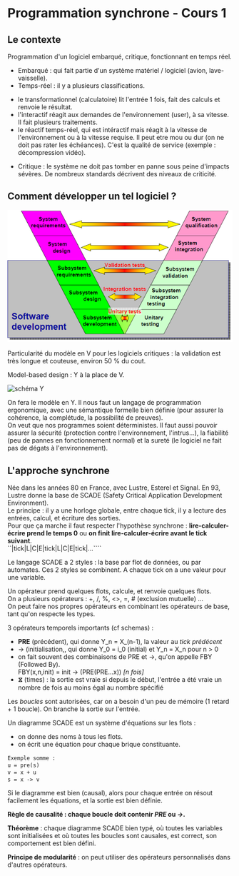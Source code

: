 # Programmation synchrone - Cours 1

## Le contexte

Programmation d'un logiciel embarqué, critique, fonctionnant en temps réel. 

* Embarqué : qui fait partie d'un système matériel / logiciel (avion, 
lave-vaisselle).
* Temps-réel : il y a plusieurs classifications. 
- le transformationnel (calculatoire) lit l'entrée 1 fois, fait des calculs et renvoie 
le résultat. 
- l'interactif réagit aux demandes de l'environnement (user), à sa vitesse. Il 
fait plusieurs traitements. 
- le réactif temps-réel, qui est intéractif mais réagit à la vitesse de 
l'environnement ou à la vitesse requise. Il peut etre mou ou dur (on ne doit 
pas rater les échéances). C'est la qualité de service (exemple : décompression 
vidéo). 
* Critique : le système ne doit pas tomber en panne sous peine d'impacts 
sévères. De nombreux standards décrivent des niveaux de criticité. 

## Comment développer un tel logiciel ? 

![schéma p16](1_01.png)

Particularité du modèle en V pour les logiciels critiques : la validation 
est très longue et couteuse, environ 50 % du cout. 

Model-based design : Y à la place de V. 

![schéma Y](1_02.png)

On fera le modèle en Y. Il nous faut un langage de programmation ergonomique, 
avec une sémantique formelle bien définie (pour assurer la cohérence, la 
complétude, la possibilité de preuves).  
On veut que nos programmes soient déterministes. Il faut aussi pouvoir 
assurer la sécurité (protection contre l'environnement, l'intrus...), 
la fiabilité (peu de pannes en fonctionnement normal) et 
la sureté (le logiciel ne fait pas de dégats à l'environnement).  

## L'approche synchrone

Née dans les années 80 en France, avec Lustre, Esterel et Signal. En 93, 
Lustre donne la base de SCADE (Safety Critical Application Development 
Environment).  
Le principe : il y a une horloge globale, entre chaque tick, il y a lecture 
des entrées, calcul, et écriture des sorties.  
Pour que ça marche il faut respecter l'hypothèse synchrone : 
**lire-calculer-écrire prend le temps 0** 
ou **on finit lire-calculer-écrire avant le tick suivant**.  
``|tick|L|C|E|tick|L|C|E|tick|...````
  
Le langage SCADE a 2 styles : la base par flot de données, ou par automates. 
Ces 2 styles se combinent. 
A chaque tick on a une valeur pour une variable. 
  
Un opérateur prend quelques flots, calcule, et renvoie quelques flots.  
On a plusieurs opérateurs : +, /, %, <>, =, # (exclusion mutuelle) ...  
On peut faire nos propres opérateurs en combinant les opérateurs de base, tant 
qu'on respecte les types.  
  
3 opérateurs temporels importants (cf schemas) : 

- **PRE** (précédent), qui donne Y_n = X_(n-1), la valeur au *tick prédécent*
- &rarr; (initialisation,, qui donne Y_0 = i_0 (initial) et Y_n = X_n pour n > 0
- on fait souvent des combinaisons de PRE et &rarr;, qu'on appelle FBY (Followed 
By).  
FBY(x,n,init) = init &rarr; (PRE(PRE...x)) *[n fois]*
- **&#10710;** (times) : la sortie est vraie si depuis le début, l'entrée a été vraie
 un nombre de fois au moins égal au nombre spécifié
  
Les *boucles* sont autorisées, car on a besoin d'un peu de mémoire (1 retard + 
1 boucle). On branche la sortie sur l'entrée.  
  
Un diagramme SCADE est un système d'équations sur les flots : 
- on donne des noms à tous les flots. 
- on écrit une équation pour chaque brique constituante. 
```
Exemple somme :   
u = pre(s)  
v = x + u   
s = x -> v 
```
Si le diagramme est bien (causal), alors pour chaque entrée on résout facilement 
les équations, et la sortie est bien définie.  
  
**Règle de causalité : chaque boucle doit contenir *PRE* ou *&rarr;*.**  
  
**Théorème** : chaque diagramme SCADE bien typé, où toutes les variables sont 
initialisées et où toutes les boucles sont causales, est correct, son 
comportement est bien défini.  

**Principe de modularité** : on peut utiliser des opérateurs personnalisés dans 
d'autres opérateurs. 